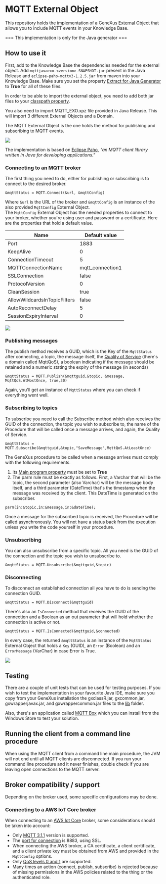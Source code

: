 # MQTT External Object 

This repository holds the implementation of a GeneXus [External Object](https://wiki.genexus.com/commwiki/servlet/wiki?6148) that allows you to include MQTT events in your Knowledge Base.

=== This implementation is only for the Java generator ===

## How to use it

First, add to the Knowledge Base the dependencies needed for the external object. Add `mqttjavaexo-<version>-SNAPSHOT.jar` present in the Java Release and `eclipse-paho-mqttv3-1.2.5.jar` from maven into your Knowledge Base. Make sure you set the property [Extract for Java Generator](https://wiki.genexus.com/commwiki/servlet/wiki?39499,Extract+for+Java+Generator+property) to **True** for all of these files.

In order to be able to import the external object, you need to add both jar files to your [classpath property](https://wiki.genexus.com/commwiki/servlet/wiki?9248,Classpath+property,). 

You also need to import MQTT_EXO.xpz file provided in Java Release. This will import 3 different External Objects and a Domain.

The MQTT External Object is the one holds the method for publishing and subscribing to MQTT events. 

![](./res/MQTT_Exo.png)

The implementation is based on [Eclipse Paho](https://www.eclipse.org/paho/index.php?page=clients/java/index.php), *"an MQTT client library written in Java for developing applications."* 

### Connecting to an MQTT broker

The first thing you need to do, either for publishing or subscribing is to connect to the desired broker.

```genexus
&mqttStatus = MQTT.Connect(&url, &mqttConfig)
```

Where `&url` is the URL of the broker and `&mqttConfig` is an instance of the also provided `MqttConfig` External Object.  
The `MqttConfig` External Object has the needed properties to connect to your broker, whether you're using user and password or a certificate. Here are the properties that hold a default value.

Name|Default value
---|---
Port|1883
KeepAlive|0
ConnectionTimeout|5
MQTTConnectionName|mqtt_connection1
SSLConnection|false
ProtocolVersion|0
CleanSession|true
AllowWildcardsInTopicFilters|false
AutoReconnectDelay|5
SessionExpiryInterval|0

![](./res/MqttConfig.png)

### Publishing messages

The publish method receives a GUID, which is the Key of the `MqttStatus` after connecting, a topic, the message itself, the [Quality of Service](https://assetwolf.com/learn/mqtt-qos-understanding-quality-of-service) (there's a domain called MqttQoS), a boolean indicating if the message should be retained and a numeric stating the expiry of the message (in seconds)

```genexus
&mqttStatus = MQTT.Publish(&mqttguid,&topic, &message, MqttQoS.AtMostOnce, true,30)
```

Again, you'll get an instance of `MqttStatus` where you can check if everything went well.

### Subscribing to topics

To subscribe you need to call the Subscribe method which also receives the GUID of the connection, the topic you wish to subscribe to, the name of the Procedure that will be called once a message arrives, and again, the Quality of Service.

```genexus
&mqttStatus = MQTT.Subscribe(&mqttguid,&topic,"SaveMessage",MqttQoS.AtLeastOnce)
```

The GeneXus procedure to be called when a message arrives must comply with the following requirements.
1) Its [Main program property](https://wiki.genexus.com/commwiki/servlet/wiki?7407) must be set to **True**
2) The parm rule must be exactly as follows. First, a Varchar that will be the topic, the second parameter (also Varchar) will be the message body itself, and a third parameter (DateTime) that's the timestamp when the message was received by the client. This DateTime is generated on the subscriber.

```genexus
parm(in:&topic,in:&message,in:&dateTime);
```

Once a message for the subscribed topic is received, the Procedure will be called asynchronously. You will not have a status back from the execution unless you write the code yourself in your procedure.

### Unsubscribing

You can also unsubscribe from a specific topic. All you need is the GUID of the connection and the topic you wish to unsubscribe to.

```genexus
&mqttStatus = MQTT.Unsubscribe(&mqttguid,&topic)
```

### Disconnecting

To disconnect an established connection all you have to do is sending the connection GUID.

```genexus
&mqttStatus = MQTT.Disconnect(&mqttguid)
```

There's also an `IsConnected` method that receives the GUID of the connection and a Boolean as an out parameter that will hold whether the connection is active or not.

```genexus
&mqttStatus = MQTT.IsConnected(&mqttguid,&connected)
```

In every case, the returned `&mqttStatus` is an instance of the `MqttStatus` External Object that holds a `Key` (GUID), an `Error` (Boolean) and an `ErrorMessage` (VarChar) in case Error is True.

![](./res/MqttStatus.png)


## Testing

There are a couple of unit tests that can be used for testing purposes. If you wish to test the implementation in your favourite Java IDE, make sure you copy from your GeneXus installation the gxclassR.jar, gxcommon.jar, gxwrapperjavax.jar, and gxwrappercommon.jar files to the [lib](./MQTTLib/lib) folder.

Also, there's an application called [MQTT Box](https://www.microsoft.com/en-us/p/mqttbox/9nblggh55jzg) which you can install from the Windows Store to test your solution.

## Running the client from a command line procedure

When using the MQTT client from a command line main procedure, the JVM will not end until all MQTT clients are disconnected. If you run your command line procedure and it never finishes, double check if you are leaving open connections to the MQTT server.

## Broker compatibility / support

Depending on the broker used, some specific configurations may be done.


### Connecting to a AWS IoT Core broker

When connecting to an [AWS Iot Core](https://docs.aws.amazon.com/iot/latest/developerguide/mqtt.html) broker, some considerations should be taken into account:

- Only [MQTT 3.1.1](https://docs.aws.amazon.com/iot/latest/developerguide/mqtt.html) version is supported.
- The [port for connection](https://docs.aws.amazon.com/iot/latest/developerguide/protocols.html) is 8883, using SSL.
- When connecting the AWS broker, a CA certificate, a client certificate, and a client private key must be obtained from AWS and provided in the `MqttConfig` options.
- Only [QoS levels 0 and 1](https://docs.aws.amazon.com/iot/latest/developerguide/mqtt.html#mqtt-qos) are supported.
- Many times an action (connect, publish, subscribe) is rejected because of missing permissions in the AWS policies related to the thing or the authenticated role.
